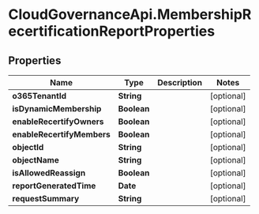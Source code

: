 # CloudGovernanceApi.MembershipRecertificationReportProperties

## Properties

Name | Type | Description | Notes
------------ | ------------- | ------------- | -------------
**o365TenantId** | **String** |  | [optional] 
**isDynamicMembership** | **Boolean** |  | [optional] 
**enableRecertifyOwners** | **Boolean** |  | [optional] 
**enableRecertifyMembers** | **Boolean** |  | [optional] 
**objectId** | **String** |  | [optional] 
**objectName** | **String** |  | [optional] 
**isAllowedReassign** | **Boolean** |  | [optional] 
**reportGeneratedTime** | **Date** |  | [optional] 
**requestSummary** | **String** |  | [optional] 


